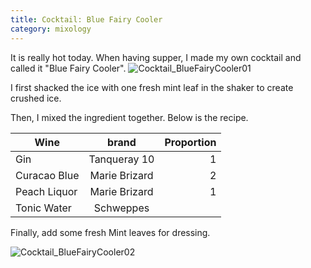```yaml
---
title: Cocktail: Blue Fairy Cooler
category: mixology
---
```


It is really hot today. When having supper, I made my own cocktail and called
it "Blue Fairy Cooler".
![Cocktail_BlueFairyCooler01](https://lh3.googleusercontent.com/49WS__Y8sY9V0M_vfUw6MW0ANZu90UA8d2faeylALIll24PuZFy9Qk0pzlIvD96otMPkKUzhHotrvQ=w2880-h1620-rw-no)

I first shacked the ice with one fresh mint leaf in the shaker to
create crushed ice.

Then, I mixed the ingredient together. Below is the recipe.

| Wine          | brand         | Proportion  |
| ------------- |:-------------:| -----------:|
| Gin           | Tanqueray 10  |      1      |
| Curacao Blue  | Marie Brizard |      2      |
| Peach Liquor  | Marie Brizard |      1      |
| Tonic Water   | Schweppes     |             |

Finally, add some fresh Mint leaves for dressing.

![Cocktail_BlueFairyCooler02](https://lh3.googleusercontent.com/13Efua-VWVzGJfH0HDNg1xx8KEMK1-bhox9YhXC-HwdFwqWVX6BNJQjKr85JxYERwVCYyhJlw8t_hw=w2880-h1620-rw-no)
